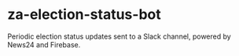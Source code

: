 # za-election-status-bot
Periodic election status updates sent to a Slack channel, powered by News24 and Firebase.
